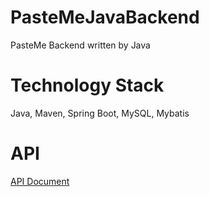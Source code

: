 # PasteMeJavaBackend

PasteMe Backend written by Java

# Technology Stack

Java, Maven, Spring Boot, MySQL, Mybatis

# API

[API Document](./API.md)

